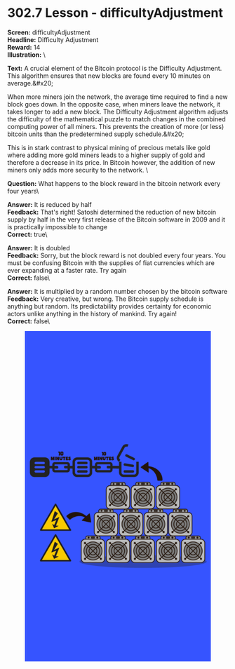 # 302.7 Lesson - difficultyAdjustment

**Screen:** difficultyAdjustment\
**Headline:** Difficulty Adjustment\
**Reward:** 14\
**Illustration:** \

**Text:** A crucial element of the Bitcoin protocol is the Difficulty Adjustment. This algorithm ensures that new blocks are found every 10 minutes on average.&amp;#x20;

When more miners join the network, the average time required to find a new block goes down. In the opposite case, when miners leave the network, it takes longer to add a new block. The Difficulty Adjustment algorithm adjusts the difficulty of the mathematical puzzle to match changes in the combined computing power of all miners. This prevents the creation of more (or less) bitcoin units than the predetermined supply schedule.&amp;#x20;

This is in stark contrast to physical mining of precious metals like gold where adding more gold miners leads to a higher supply of gold and therefore a decrease in its price. In Bitcoin however, the addition of new miners only adds more security to the network.
\

**Question:** What happens to the block reward in the bitcoin network every four years\

**Answer:** It is reduced by half\
**Feedback:** That&#x27;s right! Satoshi determined the reduction of new bitcoin supply by half in the very first release of the Bitcoin software in 2009 and it is practically impossible to change\
**Correct:** true\

**Answer:** It is doubled\
**Feedback:** Sorry, but the block reward is not doubled every four years. You must be confusing Bitcoin with the supplies of fiat currencies which are ever expanding at a faster rate. Try again\
**Correct:** false\

**Answer:** It is multiplied by a random number chosen by the bitcoin software\
**Feedback:** Very creative, but wrong. The Bitcoin supply schedule is anything but random. Its predictability provides certainty for economic actors unlike anything in the history of mankind. Try again!\
**Correct:** false\


<figure><img src="../.gitbook/assets/302-07.png" alt=""><figcaption></figcaption></figure>

